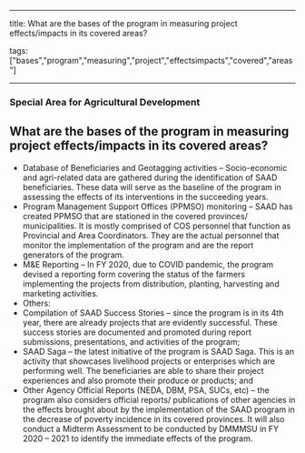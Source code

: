 
---

title: What are the bases of the program in measuring project effects/impacts in its covered areas?

tags: ["bases","program","measuring","project","effectsimpacts","covered","areas"]

---

### Special Area for Agricultural Development

## What are the bases of the program in measuring project effects/impacts in its covered areas?


 - Database of Beneficiaries and Geotagging activities – Socio-economic and agri-related data are gathered during the identification of SAAD beneficiaries. These data will serve as the baseline of the program in assessing the effects of its interventions in the succeeding years.
 - Program Management Support Offices (PPMSO) monitoring – SAAD has created PPMSO that are stationed in the covered provinces/ municipalities. It is mostly comprised of COS personnel that function as Provincial and Area Coordinators. They are the actual personnel that monitor the implementation of the program and are the report generators of the program.
 - M&E Reporting – In FY 2020, due to COVID pandemic, the program devised a reporting form covering the status of the farmers implementing the projects from distribution, planting, harvesting and marketing activities.
 - Others:
 - Compilation of SAAD Success Stories – since the program is in its 4th year, there are already projects that are evidently successful. These success stories are documented and promoted during report submissions, presentations, and activities of the program;
 - SAAD Saga – the latest initiative of the program is SAAD Saga. This is an activity that showcases livelihood projects or enterprises which are performing well. The beneficiaries are able to share their project experiences and also promote their produce or products; and
 - Other Agency Official Reports (NEDA, DBM, PSA, SUCs, etc) – the program also considers official reports/ publications of other agencies in the effects brought about by the implementation of the SAAD program in the decrease of poverty incidence in its covered provinces. It will also conduct a Midterm Assessment to be conducted by DMMMSU in FY 2020 – 2021 to identify the immediate effects of the program.
